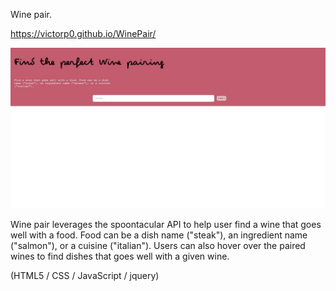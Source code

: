 Wine pair.

https://victorp0.github.io/WinePair/

<img src="screenshot1.png">

Wine pair leverages the spoontacular API to help user find a wine that goes well with a food. Food can be a dish name ("steak"), an ingredient name ("salmon"), or a cuisine ("italian"). Users can also hover over the paired wines to find dishes that goes well with a given wine.

(HTML5 / CSS / JavaScript / jquery)


